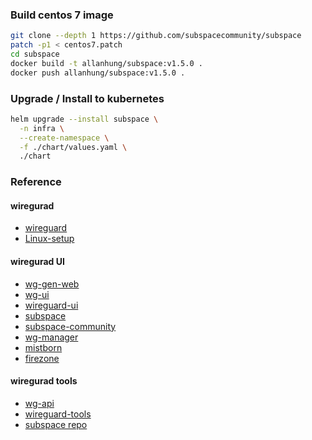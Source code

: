 ### Build centos 7 image
```bash
git clone --depth 1 https://github.com/subspacecommunity/subspace
patch -p1 < centos7.patch
cd subspace
docker build -t allanhung/subspace:v1.5.0 .
docker push allanhung/subspace:v1.5.0 .
```

### Upgrade / Install to kubernetes
```bash
helm upgrade --install subspace \
  -n infra \
  --create-namespace \
  -f ./chart/values.yaml \
  ./chart
```

### Reference
#### wiregurad
* [wireguard](https://www.wireguard.com/)
* [Linux-setup](https://github.com/zjuchenyuan/notebook/blob/master/Linux-setup.md)
#### wiregurad UI
* [wg-gen-web](https://github.com/vx3r/wg-gen-web)
* [wg-ui](https://github.com/EmbarkStudios/wg-ui)
* [wireguard-ui](https://github.com/ngoduykhanh/wireguard-ui)
* [subspace](https://github.com/subspacecloud/subspace)
* [subspace-community](https://github.com/subspacecommunity/subspace)
* [wg-manager](https://github.com/perara/wg-manager)
* [mistborn](https://gitlab.com/cyber5k/mistborn)
* [firezone](https://github.com/firezone/firezone)
#### wiregurad tools
* [wg-api](https://github.com/jamescun/wg-api)
* [wireguard-tools](https://git.zx2c4.com/wireguard-tools)
* [subspace repo](https://github.com/allanhung/subspace/tree/centos)
